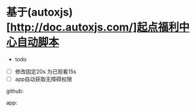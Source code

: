 # 基于(autoxjs)[http://doc.autoxjs.com/]起点福利中心自动脚本

+ todo

- [ ] 修改固定20s 为已观看15s
- [ ] app自动获取无障碍权限

github:

app:

